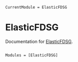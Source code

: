 ```@meta
CurrentModule = ElasticFDSG
```

# ElasticFDSG

Documentation for [ElasticFDSG](https://github.com/wtegtow/ElasticFDSG.jl).

```@index
```

```@autodocs
Modules = [ElasticFDSG]
```
